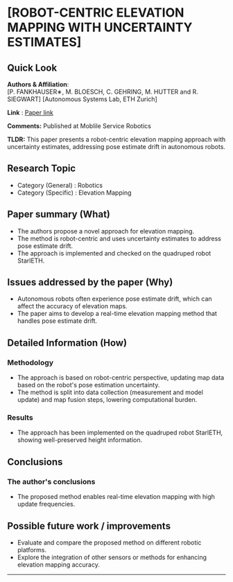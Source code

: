 # [ROBOT-CENTRIC ELEVATION MAPPING WITH UNCERTAINTY ESTIMATES]
## Quick Look

**Authors & Affiliation**:  
[P. FANKHAUSER∗, M. BLOESCH, C. GEHRING, M. HUTTER and R. SIEGWART]
[Autonomous Systems Lab, ETH Zurich]

**Link** : [Paper link](https://doi.org/10.1142/9789814623353_0051)

**Comments:**  Published at Moblile Service Robotics

**TLDR:** This paper presents a robot-centric elevation mapping approach with uncertainty estimates, addressing pose estimate drift in autonomous robots.

## Research Topic
- Category (General) : Robotics
- Category (Specific) : Elevation Mapping

## Paper summary (What)
- The authors propose a novel approach for elevation mapping.
- The method is robot-centric and uses uncertainty estimates to address pose estimate drift.
- The approach is implemented and checked on the quadruped robot StarlETH.

## Issues addressed by the paper (Why)
- Autonomous robots often experience pose estimate drift, which can affect the accuracy of elevation maps.
- The paper aims to develop a real-time elevation mapping method that handles pose estimate drift.

## Detailed Information (How)

### Methodology
- The approach is based on robot-centric perspective, updating map data based on the robot's pose estimation uncertainty.
- The method is split into data collection (measurement and model update) and map fusion steps, lowering computational burden.

### Results
- The approach has been implemented on the quadruped robot StarlETH, showing well-preserved height information.

## Conclusions

### The author's conclusions
- The proposed method enables real-time elevation mapping with high update frequencies.

## Possible future work / improvements
- Evaluate and compare the proposed method on different robotic platforms.
- Explore the integration of other sensors or methods for enhancing elevation mapping accuracy.

---

